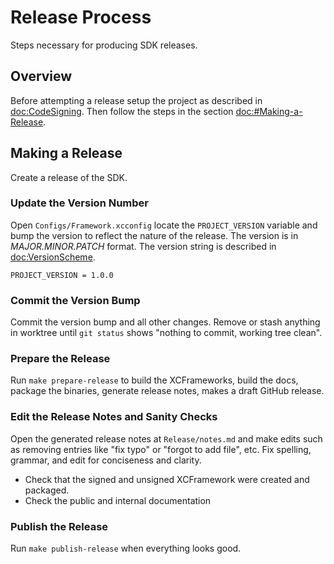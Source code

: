 # Release Process

Steps necessary for producing SDK releases.

## Overview

Before attempting a release setup the project as described in
<doc:CodeSigning>. Then follow the steps in the section
<doc:#Making-a-Release>.

## Making a Release

Create a release of the SDK.

### Update the Version Number

Open `Configs/Framework.xcconfig` locate the `PROJECT_VERSION`
variable and bump the version to reflect the nature of the
release. The version is in _MAJOR.MINOR.PATCH_ format. The version
string is described in <doc:VersionScheme>.

```
PROJECT_VERSION = 1.0.0
```

### Commit the Version Bump

Commit the version bump and all other changes. Remove or stash
anything in worktree until `git status` shows "nothing to commit,
working tree clean".

### Prepare the Release

Run `make prepare-release` to build the XCFrameworks, build the docs,
package the binaries, generate release notes, makes a draft GitHub
release.

### Edit the Release Notes and Sanity Checks

Open the generated release notes at `Release/notes.md` and make edits
such as removing entries like "fix typo" or "forgot to add file",
etc. Fix spelling, grammar, and edit for conciseness and clarity.

- Check that the signed and unsigned XCFramework were created and
packaged.
- Check the public and internal documentation

### Publish the Release

Run `make publish-release` when everything looks good.
